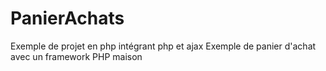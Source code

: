# PanierAchats
Exemple de projet en php intégrant php et ajax
Exemple de panier d'achat avec un framework PHP maison
